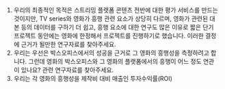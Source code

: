1. 우리의 최종적인 목적은 스트리밍 플랫폼 콘텐츠 전반에 대한 평가 서비스를 만드는 것이지만, TV series와 영화가 흥행 관련 요소가 상당히 다르며, 영화가 관련된 대본 등의 데이터를 구하기 더 쉽고, 흥행 요소에 대한 연구도 많은 이유로 짧은 단기 프로젝트 동안에는 영화에 한정해서 프로젝트를 진행하기로 했습니다. 이러한 결정에 근거가 될만한 연구자료를 찾아주세요.
2. 우리는 우선은 박스오피스에서의 성공을 근거로 그 영화의 흥행성을 측정하려고 합니다. 그런데 영화의 박스오피스와 그 영화의 플랫폼에서의 흥행이 어느 정도 연관이 있나요? 관련 연구자료를 찾아주세요.
3. 우리는 각 영화의 흥행성을 제작비 대비 매출인 투자수익률(ROI)